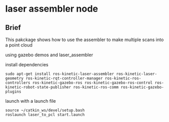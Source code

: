 # laser assembler node

## Brief

This pakckage shows how to use the assembler to make multiple scans into a point cloud

using gazebo demos and laser_assembler

install dependencies
```
sudo apt-get install ros-kinetic-laser-assembler ros-kinetic-laser-geometry ros-kinetic-rqt-controller-manager ros-kinetic-ros-controllers ros-kinetic-gazebo-ros ros-kinetic-gazebo-ros-control ros-kinetic-robot-state-publisher ros-kinetic-ros-comm ros-kinetic-gazebo-plugins
```

launch with a launch file

```
source ~/catkin_ws/devel/setup.bash
roslaunch laser_to_pcl start.launch
```
